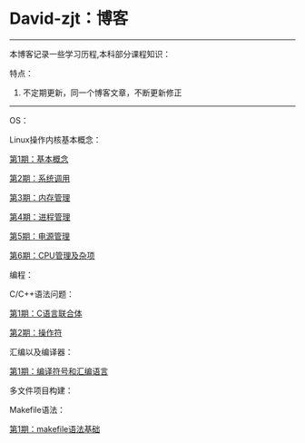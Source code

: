 # David-zjt：博客

---

本博客记录一些学习历程,本科部分课程知识：

特点：

1. 不定期更新，同一个博客文章，不断更新修正

---

OS：

Linux操作内核基本概念：

[第1期：基本概念](./OS/Ch1_BasicConCept.md)

[第2期：系统调用](./OS/Ch2_SystemCall.md)

[第3期：内存管理](./OS/Ch3_MemMng.md)

[第4期：进程管理](./OS/Ch4_TaskMng.md)

[第5期：电源管理](./OS/Ch5_PowerMng.md)

[第6期：CPU管理及杂项](./OS/Ch6_CPUMng.md)

编程：

C/C++语法问题：

[第1期：C语言联合体](./Coding/C_CPP/1-C-UNION.md)

[第2期：操作符](./Coding/C_CPP/2-OP.md)

汇编以及编译器：

[第1期：编译符号和汇编语言](./Coding/ASM/Compile.md)

多文件项目构建：

Makefile语法：

[第1期：makefile语法基础](.\Coding\Makefile\makefile_basic.md)
